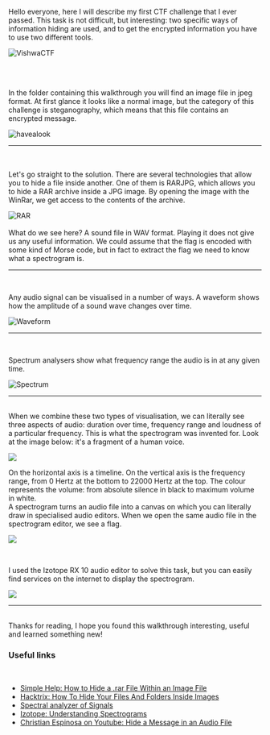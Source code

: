 Hello everyone, here I will describe my first CTF challenge that I ever passed. This task is not difficult, but interesting: two specific ways of information hiding are used, and to get the encrypted information you have to use two different tools.

![VishwaCTF](https://i.imgur.com/aQBD7oO.png "VishwaCTF")

<br>
<br>

In the folder containing this walkthrough you will find an image file in jpeg format. At first glance it looks like a normal image, but the category of this challenge is steganography, which means that this file contains an encrypted message.

![havealook](https://i.imgur.com/CnRxyDO.png "havealook")

------------

<br>
<br>
Let's go straight to the solution. There are several technologies that allow you to hide a file inside another. One of them is RARJPG, which allows you to hide a RAR archive inside a JPG image. By opening the image with the WinRar, we get access to the contents of the archive.

![RAR](https://i.imgur.com/SSHlmCc.png "RAR")
<br><br>
What do we see here? A sound file in WAV format. Playing it does not give us any useful information. We could assume that the flag is encoded with some kind of Morse code, but in fact to extract the flag we need to know what a spectrogram is.
<br>


------------

<br>

Any audio signal can be visualised in a number of ways. A waveform shows how the amplitude of a sound wave changes over time.

![Waveform](https://i.imgur.com/aiJlYqj.png "Waveform")

------------
<br>

Spectrum analysers show what frequency range the audio is in at any given time.

![Spectrum ](https://i.imgur.com/dijEok1.png "Spectrum ")

------------

<br>
When we combine these two types of visualisation, we can literally see three aspects of audio: duration over time, frequency range and loudness of a particular frequency. This is what the spectrogram was invented for. Look at the image below: it's a fragment of a human voice.

![](https://i.imgur.com/w9jlG44.png)

On the horizontal axis is a timeline. On the vertical axis is the frequency range, from 0 Hertz at the bottom to 22000 Hertz at the top. The colour represents the volume: from absolute silence in black to maximum volume in white.
<br>
A spectrogram turns an audio file into a canvas on which you can literally draw in specialised audio editors. When we open the same audio file in the spectrogram editor, we see a flag.

![](https://i.imgur.com/MDWVjsi.png)

<br>

I used the Izotope RX 10 audio editor to solve this task, but you can easily find services on the internet to display the spectrogram.

![](https://i.imgur.com/31jjHl3.png)

------------


<br>
Thanks for reading, I hope you found this walkthrough interesting, useful and learned something new!

<br>

### Useful links

<br>

 * [Simple Help: How to Hide a .rar File Within an Image File](https://www.simplehelp.net/2008/12/04/how-to-hide-rar-files-within-picture-files/ " Simple Help: How to Hide a .rar File Within an Image File")
 * [Hacktrix: How To Hide Your Files And Folders Inside Images](https://www.hacktrix.com/how-to-hide-your-files-and-folders-inside-images "How To Hide Your Files And Folders Inside Images")
 * [Spectral analyzer of Signals](https://www.dcode.fr/spectral-analysis "Spectral analyzer of Signals")
 * [Izotope: Understanding Spectrograms](https://www.izotope.com/en/learn/understanding-spectrograms.html "Izotope: Understanding Spectrograms")
 * [Christian Espinosa on Youtube: Hide a Message in an Audio File](https://www.youtube.com/watch?v=1EqCQrVEEVs " Steganography: Hide a Message in an Audio File Christian Espinosa")
